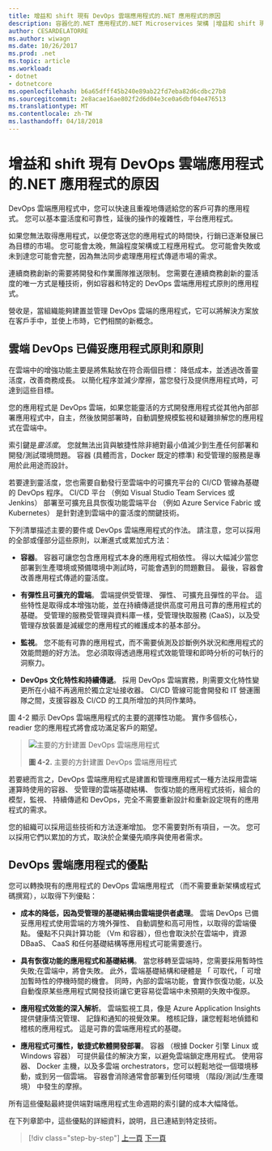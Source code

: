 ```yaml
---
title: 增益和 shift 現有 DevOps 雲端應用程式的.NET 應用程式的原因
description: 容器化的.NET 應用程式的.NET Microservices 架構 |增益和 shift 現有 DevOps 雲端應用程式的.NET 應用程式的原因
author: CESARDELATORRE
ms.author: wiwagn
ms.date: 10/26/2017
ms.prod: .net
ms.topic: article
ms.workload:
- dotnet
- dotnetcore
ms.openlocfilehash: b6a65dfff45b240e89ab22fd7eba82d6cdbc27b8
ms.sourcegitcommit: 2e8acae16ae802f2d6d04e3ce0a6dbf04e476513
ms.translationtype: MT
ms.contentlocale: zh-TW
ms.lasthandoff: 04/18/2018
---
```

# <a name="reasons-to-lift-and-shift-existing-net-apps-to-cloud-devops-ready-applications"></a>增益和 shift 現有 DevOps 雲端應用程式的.NET 應用程式的原因

DevOps 雲端應用程式中，您可以快速且重複地傳遞給您的客戶可靠的應用程式。 您可以基本靈活度和可靠性，延後的操作的複雜性，平台應用程式。

如果您無法取得應用程式，以便您寄送您的應用程式的時間快，行銷已逐漸發展已為目標的市場。 您可能會太晚，無論程度架構或工程應用程式。 您可能會失敗或未到達您可能會完整，因為無法同步處理應用程式傳遞市場的需求。

連續商務創新的需要將開發和作業團隊推送限制。 您需要在連續商務創新的靈活度的唯一方式是種技術，例如容器和特定的 DevOps 雲端應用程式原則的應用程式。

營收是，當組織能夠建置並管理 DevOps 雲端的應用程式，它可以將解決方案放在客戶手中，並使上市時，它們相關的新概念。

## <a name="cloud-devops-ready-application-principles-and-tenets"></a>雲端 DevOps 已備妥應用程式原則和原則 

在雲端中的增強功能主要是將焦點放在符合兩個目標： 降低成本，並透過改善靈活度，改善商務成長。 以簡化程序並減少摩擦，當您發行及提供應用程式時，可達到這些目標。

您的應用程式是 DevOps 雲端，如果您能靈活的方式開發應用程式從其他內部部署應用程式中，自主，然後放開部署時，自動調整規模監視和疑難排解您的應用程式在雲端中。

索引鍵是*靈活度*。 您就無法出貨與敏捷性除非絕對最小值減少到生產任何部署和開發/測試環境問題。 容器 (具體而言，Docker 既定的標準) 和受管理的服務是專用於此用途而設計。

若要達到靈活度，您也需要自動發行至雲端中的可擴充平台的 CI/CD 管線為基礎的 DevOps 程序。 CI/CD 平台 （例如 Visual Studio Team Services 或 Jenkins） 部署至可擴充且具恢復功能雲端平台 （例如 Azure Service Fabric 或 Kubernetes） 是針對達到雲端中的靈活度的關鍵技術。

下列清單描述主要的要件或 DevOps 雲端應用程式的作法。 請注意，您可以採用的全部或僅部分這些原則，以漸進式或累加式方法：

-   **容器**。 容器可讓您包含應用程式本身的應用程式相依性。 得以大幅減少當您部署到生產環境或預備環境中測試時，可能會遇到的問題數目。 最後，容器會改善應用程式傳遞的靈活度。

-   **有彈性且可擴充的雲端**。 雲端提供受管理、 彈性、 可擴充且彈性的平台。 這些特性是取得成本增強功能，並在持續傳遞提供高度可用且可靠的應用程式的基礎。 受管理的服務受管理與資料庫一樣，受管理快取服務 (CaaS)，以及受管理存放裝置是減緩您的應用程式的維護成本的基本部分。

-   **監視**。 您不能有可靠的應用程式，而不需要偵測及診斷例外狀況和應用程式的效能問題的好方法。 您必須取得透過應用程式效能管理和即時分析的可執行的洞察力。

-   **DevOps 文化特性和持續傳遞**。 採用 DevOps 雲端實務，則需要文化特性變更所在小組不再適用於獨立定址接收器。 CI/CD 管線可能會開發和 IT 營運團隊之間，支援容器及 CI/CD 的工具所增加的共同作業時。

圖 4-2 顯示 DevOps 雲端應用程式的主要的選擇性功能。 實作多個核心，readier 您的應用程式將會成功滿足客戶的期望。

> ![主要的方針建置 DevOps 雲端應用程式](./media/image2.png)
>
> **圖 4-2.** 主要的方針建置 DevOps 雲端應用程式

若要總而言之，DevOps 雲端應用程式是建置和管理應用程式一種方法採用雲端運算時使用的容器、 受管理的雲端基礎結構、 恢復功能的應用程式技術，組合的模型，監視、 持續傳遞和 DevOps，完全不需要重新設計和重新設定現有的應用程式的需求。

您的組織可以採用這些技術和方法逐漸增加。 您不需要對所有項目，一次。 您可以採用它們以累加的方式，取決於企業優先順序與使用者需求。

## <a name="benefits-of-a-cloud-devops-ready-application"></a>DevOps 雲端應用程式的優點

您可以轉換現有的應用程式的 DevOps 雲端應用程式 （而不需要重新架構或程式碼撰寫），以取得下列優點：

-   **成本的降低，因為受管理的基礎結構由雲端提供者處理**。 雲端 DevOps 已備妥應用程式使用雲端的方塊外彈性、 自動調整和高可用性，以取得的雲端優點。 優點不只與計算功能 （Vm 和容器），但也會取決於在雲端中，資源 DBaaS、 CaaS 和任何基礎結構等應用程式可能需要進行。

-   **具有恢復功能的應用程式和基礎結構**。 當您移轉至雲端時，您需要採用暫時性失敗;在雲端中，將會失敗。 此外，雲端基礎結構和硬體是 「 可取代，「 可增加暫時性的停機時間的機會。 同時，內部的雲端功能，會實作恢復功能，以及自動復原某些應用程式開發技術讓它更容易從雲端中未預期的失敗中復原。

-   **應用程式效能的深入解析**。 雲端監視工具，像是 Azure Application Insights 提供健康情況管理、 記錄和通知的視覺效果。 稽核記錄，讓您輕鬆地偵錯和稽核的應用程式。 這是可靠的雲端應用程式的基礎。

-   **應用程式可攜性，敏捷式軟體開發部署**。 容器 （根據 Docker 引擎 Linux 或 Windows 容器） 可提供最佳的解決方案，以避免雲端鎖定應用程式。 使用容器、 Docker 主機，以及多雲端 orchestrators，您可以輕鬆地從一個環境移動，或到另一個雲端。 容器會消除通常會部署到任何環境 （階段/測試/生產環境） 中發生的摩擦。

所有這些優點最終提供端對端應用程式生命週期的索引鍵的成本大幅降低。

在下列章節中，這些優點的詳細資料，說明，且已連結到特定技術。

>[!div class="step-by-step"]
[上一頁](index.md)
[下一頁](microsoft-technologies-in-cloud-devops-ready-applications.md)
